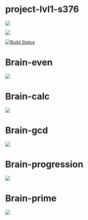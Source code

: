 # project-lvl1-s376

<a href="https://codeclimate.com/github/georg3103/project-lvl1-s376/maintainability"><img src="https://api.codeclimate.com/v1/badges/f716d178651457101329/maintainability" /></a>

<a href="https://codeclimate.com/github/georg3103/project-lvl1-s376/test_coverage"><img src="https://api.codeclimate.com/v1/badges/f716d178651457101329/test_coverage" /></a>

[![Build Status](https://travis-ci.org/georg3103/project-lvl1-s376.svg?branch=master)](https://travis-ci.org/georg3103/project-lvl1-s376)

# Brain-even
<a href="https://asciinema.org/a/dkn71XAVdPWMWgVlZGdYBvglm" target="_blank"><img src="https://asciinema.org/a/dkn71XAVdPWMWgVlZGdYBvglm.svg" /></a>

# Brain-calc
<a href="https://asciinema.org/a/nsk6am9xEA3b8whcgfwxShFE2" target="_blank"><img src="https://asciinema.org/a/nsk6am9xEA3b8whcgfwxShFE2.svg" /></a>

# Brain-gcd
<a href="https://asciinema.org/a/YPlc4TflfvdHK4qBYKYkmiikZ" target="_blank"><img src="https://asciinema.org/a/YPlc4TflfvdHK4qBYKYkmiikZ.svg" /></a>

# Brain-progression
<a href="https://asciinema.org/a/jE2lxDzqdeBmjV28XM1beEVTL" target="_blank"><img src="https://asciinema.org/a/jE2lxDzqdeBmjV28XM1beEVTL.svg" /></a>

# Brain-prime
<a href="https://asciinema.org/a/iXIhUnvrrrFFrbvvtYy8YLS0w" target="_blank"><img src="https://asciinema.org/a/iXIhUnvrrrFFrbvvtYy8YLS0w.svg" /></a>
